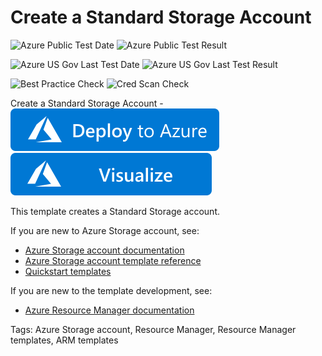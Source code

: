# Create a Standard Storage Account

![Azure Public Test Date](https://azurequickstartsservice.blob.core.windows.net/badges/101-storage-account-create/PublicLastTestDate.svg)
![Azure Public Test Result](https://azurequickstartsservice.blob.core.windows.net/badges/101-storage-account-create/PublicDeployment.svg)

![Azure US Gov Last Test Date](https://azurequickstartsservice.blob.core.windows.net/badges/101-storage-account-create/FairfaxLastTestDate.svg)
![Azure US Gov Last Test Result](https://azurequickstartsservice.blob.core.windows.net/badges/101-storage-account-create/FairfaxDeployment.svg)

![Best Practice Check](https://azurequickstartsservice.blob.core.windows.net/badges/101-storage-account-create/BestPracticeResult.svg)
![Cred Scan Check](https://azurequickstartsservice.blob.core.windows.net/badges/101-storage-account-create/CredScanResult.svg)

Create a Standard Storage Account  - [![Deploy To Azure](https://raw.githubusercontent.com/Azure/azure-quickstart-templates/master/1-CONTRIBUTION-GUIDE/images/deploytoazure.svg?sanitize=true)]("https://portal.azure.com/#create/Microsoft.Template/uri/https%3A%2F%2Fraw.githubusercontent.com%2FAzure%2Fazure-quickstart-templates%2Fmaster%2F101-storage-account-create%2Fazuredeploy.json")  [![Visualize](https://raw.githubusercontent.com/Azure/azure-quickstart-templates/master/1-CONTRIBUTION-GUIDE/images/visualizebutton.svg?sanitize=true)]("http://armviz.io/#/?load=https%3A%2F%2Fraw.githubusercontent.com%2FAzure%2Fazure-quickstart-templates%2Fmaster%2F101-storage-account-create%2Fazuredeploy.json")

This template creates a Standard Storage account. 

If you are new to Azure Storage account, see:

- [Azure Storage account documentation](http://azure.microsoft.com/documentation/articles/storage-create-storage-account/)
- [Azure Storage account template reference](https://docs.microsoft.com/azure/templates/microsoft.storage/allversions)
- [Quickstart templates](https://azure.microsoft.com/resources/templates/?resourceType=Microsoft.Storage&pageNumber=1&sort=Popular)

If you are new to the template development, see:

- [Azure Resource Manager documentation](https://docs.microsoft.com/en-us/azure/azure-resource-manager/)

Tags: Azure Storage account, Resource Manager, Resource Manager templates, ARM templates


